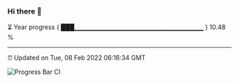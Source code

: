 ### Hi there 👋

⏳ Year progress { ███▁▁▁▁▁▁▁▁▁▁▁▁▁▁▁▁▁▁▁▁▁▁▁▁▁▁▁ } 10.48 %

---

⏰ Updated on Tue, 08 Feb 2022 06:16:34 GMT

![Progress Bar CI](https://github.com/liununu/liununu/workflows/Progress%20Bar%20CI/badge.svg)
